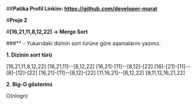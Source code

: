 ##**Patika Profil Linkim: https://github.com/developer-murat**


#**Proje 2**

#**[16,21,11,8,12,22] -> Merge Sort**

###** - Yukarıdaki dizinin sort türüne göre aşamalarını yazınız.

**1. Dizinin sort türü**

[16,21,11,8,12,22]
[16,21,11]--[8,12,22]
[16,21]-[11]--[8,12]-[22]
[16]-[21]-[11]--[8]-[12]-[22]
[16,21]-[11]--[8,12]-[22]
[11,16,21]--[8,12,22]
[8,11,12,16,21,22]

**2. Big-O gösterimi**

O(nlogn)